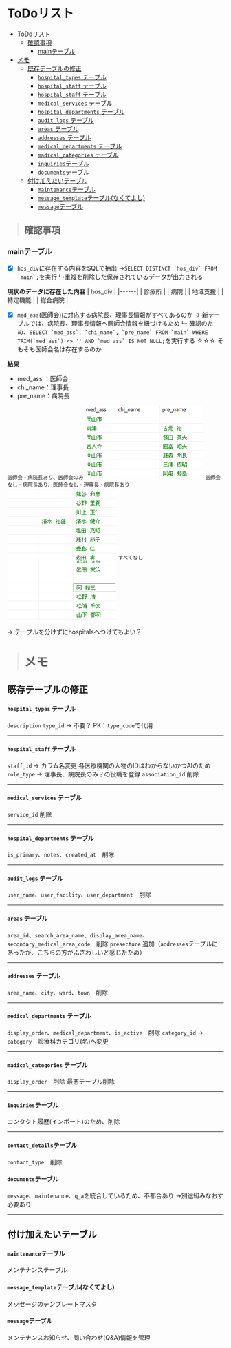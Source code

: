 # ToDoリスト
- [ToDoリスト](#todoリスト)
  - [確認事項](#確認事項)
    - [mainテーブル](#mainテーブル)
- [メモ](#メモ)
  - [既存テーブルの修正](#既存テーブルの修正)
      - [`hospital_types` テーブル](#hospital_types-テーブル)
      - [`hospital_staff` テーブル](#hospital_staff-テーブル)
      - [`hospital_staff` テーブル](#hospital_staff-テーブル-1)
      - [`medical_services` テーブル](#medical_services-テーブル)
      - [`hospital_departments` テーブル](#hospital_departments-テーブル)
      - [`audit_logs` テーブル](#audit_logs-テーブル)
      - [`areas` テーブル](#areas-テーブル)
      - [`addresses` テーブル](#addresses-テーブル)
      - [`medical_departments` テーブル](#medical_departments-テーブル)
      - [`madical_categories` テーブル](#madical_categories-テーブル)
      - [`inquiries`テーブル](#inquiriesテーブル)
      - [`documents`テーブル](#documentsテーブル)
  - [付け加えたいテーブル](#付け加えたいテーブル)
      - [`maintenance`テーブル](#maintenanceテーブル)
      - [`message_template`テーブル(なくてよし)](#message_templateテーブルなくてよし)
      - [`message`テーブル](#messageテーブル)


> ## 確認事項
### mainテーブル
- [x] `hos_div`に存在する内容をSQLで抽出
    →``` SELECT DISTINCT `hos_div` FROM `main`; ```を実行
    ↳重複を削除した保存されているデータが出力される

**現状のデータに存在した内容**
| hos_div |
|------|
| 診療所 |
| 病院 |
| 地域支援 |
| 特定機能 |
| 総合病院 |

- [x] `med_ass`(医師会)に対応する病院長、理事長情報がすべてあるのか
→ 新テーブルでは、病院長、理事長情報へ医師会情報を紐づけるため
↳ 確認のため、```SELECT `med_ass`, `chi_name`, `pre_name` FROM `main` WHERE TRIM(`med_ass`) <> '' AND `med_ass` IS NOT NULL;```を実行する
☆☆☆ そもそも医師会名は存在するのか

**結果**
- med_ass ：医師会
- chi_name：理事長
- pre_name：病院長

`医師会・病院長あり、医師会のみ`
![alt text](image-2.png)
`医師会なし・病院長あり、医師会なし・理事長・病院長あり`
![alt text](image-1.png)
`すべてなし`
![alt text](image.png)

→ テーブルを分けずにhospitalsへつけてもよい？

> # メモ

## 既存テーブルの修正

#### `hospital_types` テーブル
 `description` `type_id` → 不要？
PK：`type_code`で代用

---

#### `hospital_staff` テーブル
`staff_id` → カラム名変更
各医療機関の人物のIDはわからないかつAIのため
`role_type` → 理事長、病院長のみ？の役職を登録
`association_id` 削除

---

#### `medical_services` テーブル
`service_id` 削除

---

#### `hospital_departments` テーブル
`is_primary`、`notes`、`created_at`　削除

---

#### `audit_logs` テーブル
`user_name`、`user_facility`、`user_department`　削除

---

#### `areas` テーブル
`area_id`、`search_area_name`、`display_area_name`、`secondary_medical_area_code`　削除
`preaecture` 追加（`addresses`テーブルにあったが、こちらの方がふさわしいと感じたため）

---

#### `addresses` テーブル
`area_name`、`city`、`ward`、`town`　削除

---

#### `medical_departments` テーブル
`display_order`、`medical_department`、`is_active`　削除
`category_id` → `category`　診療科カテゴリ(名)へ変更

---

#### `madical_categories` テーブル
`display_order`　削除
最悪テーブル削除

---

#### `inquiries`テーブル
コンタクト履歴(インポート)のため、削除

---

#### `contact_details`テーブル
`contact_type`　削除

#### `documents`テーブル
`message`、`maintenance`、`q_a`を統合しているため、不都合あり
→別途組みなおす必要あり

---

## 付け加えたいテーブル
#### `maintenance`テーブル
メンテナンステーブル

#### `message_template`テーブル(なくてよし)
メッセージのテンプレートマスタ

#### `message`テーブル
メンテナンスお知らせ、問い合わせ(Q&A)情報を管理
